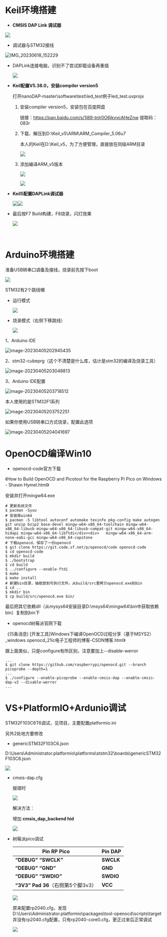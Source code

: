 # Keil环境搭建

- **CMSIS DAP Link 调试器**

![](images\IMG_20230618_151301.jpg)

- 调试器与STM32接线


![IMG_20230618_152229](images\IMG_20230618_152229.jpg)

- DAPLink连接电脑，识别不了尝试卸载设备再重插

  ![](images\devices.bmp)

- **Keil配置V5.38.0，安装compiler version5**

  打开nanoDAP-master\software\test\led_test例子led_test.uvprojx

  1. 安装compiler version5，安装包在百度网盘

     链接：https://pan.baidu.com/s/1i89-tnlr0O6jkvvcAHeZnw 
     提取码：083r

  2. 下载、解压到D:\Keil_v5\ARM\ARM_Compiler_5.06u7

     本人的Keil在D:\Keil_v5，为了方便管理，直接放在同级ARM目录

     ![](images\1.jpg)

  3. 添加编译ARM_v5版本

     ![](images\20230618154810.jpg)

     ![](images\20230618154947.jpg)

- **Keil5配置DAPLink调试器**

  ![](images\20230618160604.jpg)![](images\20230618160715.jpg)

- 最后按F7 Build构建，F8烧录，闪灯效果

  ![](images\1687076316887.jpg)

​		

# Arduino环境搭建

准备USB转串口调备及接线，烧录前先按下boot

![](images\ttl.jpg)



STM32有2个跳线帽

- 运行模式

  ![](images\run_state.jpg)

- 烧录模式（右侧下移跳线）

  ![](images\fireupload.png)



1、Arduino IDE

![image-20230405202945435](images\image-20230405202945435.png)

2、stm32-cubeprg（这个不清楚是什么库，估计是stm32的编译及烧录工具）

![image-20230405203048813](images\image-20230405203048813.png)

3、Arduino IDE配置

![image-20230405203718512](images\image-20230405203718512.png)

本人使用的是STM32F1系列

![image-20230405203752251](images\image-20230405203752251.png)

如果你使用USB转串口方式烧录，配置此选项

![image-20230405204041697](images\image-20230405204041697.png)



# OpenOCD编译Win10

- openocd-code官方下载

《How to Build OpenOCD and Picotool for the Raspberry Pi Pico on Windows - Shawn Hymel.html》

安装并打开mingw64.exe

```shell
# 更新系统文件
$ pacman -Syuu
# 安装库win64
$ pacman -S libtool autoconf automake texinfo pkg-config make autogen git unzip bzip2 base-devel mingw-w64-x86_64-toolchain mingw-w64-x86_64-libusb mingw-w64-x86_64-libusb-compat-git mingw-w64-x86_64-hidapi mingw-w64-x86_64-libftdi</div><div>   mingw-w64-x86_64-arm-none-eabi-gcc mingw-w64-x86_64-capstone
# 下载openocd，保存了一份openocd
$ git clone https://git.code.sf.net/p/openocd/code openocd-code
$ cd openocd-code
$ mkdir build
$ ./bootstrap
$ cd build
$ ../configure --enable-ftdi
$ make
$ make install
# 新建bin目录，抽取放到可执行文件。从build/src里拷贝openocd.exe到bin
$ cd ..
$ mkdir bin
$ cp build/src/openocd.exe bin/
```

最后把其它依赖dll（从mysys64安装目录D:\msys64\mingw64\bin中获取依赖bin）复制到bin下

- openocd树莓派官网下载

《(5条消息) [开发工具]Windows下编译OpenOCD过程分享（基于MSYS2）_windows openocd_21ic电子工程师的博客-CSDN博客.html》

跟上面类似，只是configure有所区别，注意要加上--disable-werror

```shell
...
$ git clone https://github.com/raspberrypi/openocd.git --branch picoprobe --depth=1
...
$ ./configure --enable-picoprobe --enable-cmsis-dap --enable-cmsis-dap-v2 --disable-werror
...
```

# VS+PlatformIO+Ardunio调试

STM32F103C6T6调试，见项目，主要配置platformio.ini

另外2处地方要修改

- genericSTM32F103C6.json

D:\Users\Administrator\.platformio\platforms\ststm32\boards\genericSTM32F103C6.json

![](images\iocfg1.jpg)

- cmsis-dap.cfg

  报错时

  ![](images\dapv2err.jpg)

  解决方法：

  增加 **cmsis_dap_backend hid**

  ![](images\iocfg2.jpg)

- 树莓派pico调试

  | Pin RP Pico                        | Pin DAP   |
  | ---------------------------------- | --------- |
  | **“DEBUG” “SWCLK”**                | **SWCLK** |
  | **“DEBUG” “GND”**                  | **GND**   |
  | **“DEBUG” “SWDIO”**                | **SWDIO** |
  | **“3V3” Pad 36**（右侧第5个脚3v3） | **VCC**   |
  
  ![](images\rp2040line.jpg)
  
  原来配置rp2040.cfg，发现D:\Users\Administrator\.platformio\packages\tool-openocd\scripts\target并没有rp2040.cfg配置，只有rp2040-core0.cfg，更正过来后正常调试
  
  ![](images\rp2040.jpg)